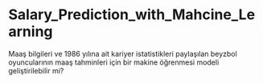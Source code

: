 # Salary_Prediction_with_Mahcine_Learning
Maaş bilgileri ve 1986 yılına ait kariyer istatistikleri paylaşılan beyzbol oyuncularının maaş tahminleri için bir makine öğrenmesi modeli geliştirilebilir mi?
